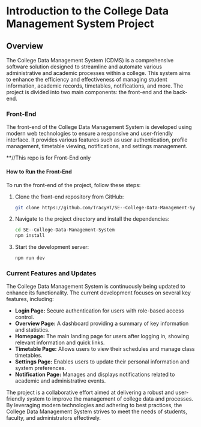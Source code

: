 # Introduction to the College Data Management System Project

## Overview

The College Data Management System (CDMS) is a comprehensive software solution designed to streamline and automate various administrative and academic processes within a college. This system aims to enhance the efficiency and effectiveness of managing student information, academic records, timetables, notifications, and more. The project is divided into two main components: the front-end and the back-end.

### Front-End

The front-end of the College Data Management System is developed using modern web technologies to ensure a responsive and user-friendly interface. It provides various features such as user authentication, profile management, timetable viewing, notifications, and settings management.

**//This repo is for Front-End only
#### How to Run the Front-End

To run the front-end of the project, follow these steps:

1. Clone the front-end repository from GitHub:
   ```bash
   git clone https://github.com/TracyHT/SE--College-Data-Management-System.git
   ```
2. Navigate to the project directory and install the dependencies:
   ```bash
   cd SE--College-Data-Management-System
   npm install
   ```
3. Start the development server:
   ```bash
   npm run dev
   ```
### Current Features and Updates

The College Data Management System is continuously being updated to enhance its functionality. The current development focuses on several key features, including:

- **Login Page:** Secure authentication for users with role-based access control.
- **Overview Page:** A dashboard providing a summary of key information and statistics.
- **Homepage:** The main landing page for users after logging in, showing relevant information and quick links.
- **Timetable Page:** Allows users to view their schedules and manage class timetables.
- **Settings Page:** Enables users to update their personal information and system preferences.
- **Notification Page:** Manages and displays notifications related to academic and administrative events.

The project is a collaborative effort aimed at delivering a robust and user-friendly system to improve the management of college data and processes. By leveraging modern technologies and adhering to best practices, the College Data Management System strives to meet the needs of students, faculty, and administrators effectively.
